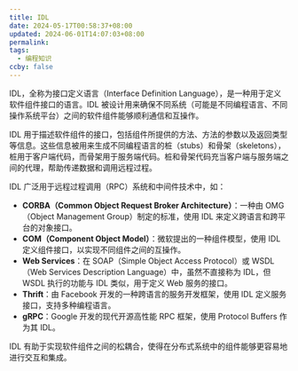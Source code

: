 ```yaml
---
title: IDL
date: 2024-05-17T00:58:37+08:00
updated: 2024-06-01T14:07:03+08:00
permalink: 
tags:
  - 编程知识
ccby: false
---
```

IDL，全称为接口定义语言（Interface Definition Language），是一种用于定义软件组件接口的语言。IDL 被设计用来确保不同系统（可能是不同编程语言、不同操作系统平台）之间的软件组件能够顺利通信和互操作。

IDL 用于描述软件组件的接口，包括组件所提供的方法、方法的参数以及返回类型等信息。这些信息被用来生成不同编程语言的桩（stubs）和骨架（skeletons），桩用于客户端代码，而骨架用于服务端代码。桩和骨架代码充当客户端与服务端之间的代理，帮助传递数据和调用远程过程。

IDL 广泛用于远程过程调用（RPC）系统和中间件技术中，如：

- **CORBA（Common Object Request Broker Architecture）**：一种由 OMG（Object Management Group）制定的标准，使用 IDL 来定义跨语言和跨平台的对象接口。
- **COM（Component Object Model）**：微软提出的一种组件模型，使用 IDL 定义组件接口，以实现不同组件之间的互操作。
- **Web Services**：在 SOAP（Simple Object Access Protocol）或 WSDL（Web Services Description Language）中，虽然不直接称为 IDL，但 WSDL 执行的功能与 IDL 类似，用于定义 Web 服务的接口。
- **Thrift**：由 Facebook 开发的一种跨语言的服务开发框架，使用 IDL 定义服务接口，支持多种编程语言。
- **gRPC**：Google 开发的现代开源高性能 RPC 框架，使用 Protocol Buffers 作为其 IDL。

IDL 有助于实现软件组件之间的松耦合，使得在分布式系统中的组件能够更容易地进行交互和集成。